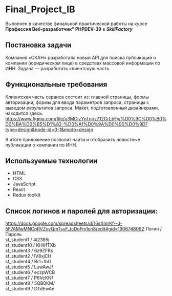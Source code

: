 ﻿# Final_Project_IB
Выполнен в качестве финальной практической работы на курсе **Профессия Веб-разработчик" PHPDEV-39** в _**SkillFactory**_

## Постановка задачи
Компания «СКАН» разработала новый API для поиска публикаций о компании (юридическом лице) в средствах массовой информации по ИНН. 
Задача — разработать клиентскую часть. 

## Функциональные требования
Клиентская часть сервиса состоит из:
главной страницы,
формы авторизации,
формы для ввода параметров запроса,
страницы с выводом результатов запроса.
Макет, подготовленный дизайнерами, находится здесь.
 https://www.figma.com/file/u3MOjzYnTnirz712GrLbFv/%D0%9C%D0%B0%D0%BA%D0%B5%D1%82-%D0%A1%D0%9A%D0%90%D0%9D?type=design&node-id=0-1&mode=design

В итоге приложение позволит найти и отобразить новостные публикации о компании по ИНН. 

## Используемые технологии

- HTML
- CSS
- JavaScript
- React
- Redux toolkit

## Список логинов и паролей для авторизации:<br>
https://docs.google.com/spreadsheets/d/16sXmrKf--J-5F7AMwMNCpRVZovQmTsvF_tcDoFm1en8/edit#gid=1906748092
Логин / Пароль<br>
sf_student1 / 4i2385j<br>
sf_student10 / KHKfTXb<br>
sf_student3 / 6z9ZFRs<br>
sf_student2 / lV8xjCH<br>
sf_student4 / Br1+tbG<br>
sf_student5 / LuwAwJf<br>
sf_student6 / eczpWCB<br>
sf_student7 / P6VcKNf<br>
sf_student8 / 5QB0KM/<br>
sf_student9 / DTdEwAn<br>
